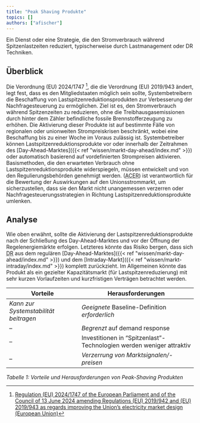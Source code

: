 ```yaml
---
title: "Peak Shaving Produkte"
topics: []
authors: ["afischer"]
---
```

Ein Dienst oder eine Strategie, die den Stromverbrauch während Spitzenlastzeiten reduziert, typischerweise durch Lastmanagement oder DR Techniken.
<!--more-->

## Überblick
Die Verordnung (EU) 2024/1747 [^1], die die Verordnung (EU) 2019/943 ändert, legt fest, dass es den Mitgliedstaaten möglich sein sollte, Systembetreibern die Beschaffung von Lastspitzenreduktionsprodukten zur Verbesserung der Nachfragesteuerung zu ermöglichen. Ziel ist es, den Stromverbrauch während Spitzenzeiten zu reduzieren, ohne die Treibhausgasemissionen durch hinter dem Zähler befindliche fossile Brennstofferzeugung zu erhöhen. Die Aktivierung dieser Produkte ist auf bestimmte Fälle von regionalen oder unionweiten Strompreiskrisen beschränkt, wobei eine Beschaffung bis zu einer Woche im Voraus zulässig ist. Systembetreiber können Lastspitzenreduktionsprodukte vor oder innerhalb der Zeitrahmen des [Day-Ahead-Marktes]({{< ref "wissen/markt-day-ahead/index.md" >}}) oder automatisch basierend auf vordefinierten Strompreisen aktivieren. Basismethoden, die den erwarteten Verbrauch ohne Lastspitzenreduktionsprodukte widerspiegeln, müssen entwickelt und von den Regulierungsbehörden genehmigt werden. (<abbr title="Agentur für die Zusammenarbeit der Energieregulierungsbehörden">ACER</abbr>) ist verantwortlich für die Bewertung der Auswirkungen auf den Unionsstrommarkt, um sicherzustellen, dass sie den Markt nicht unangemessen verzerren oder Nachfragesteuerungsstrategien in Richtung Lastspitzenreduktionsprodukte umlenken.

## Analyse
Wie oben erwähnt, sollte die Aktivierung der Lastspitzenreduktionsprodukte nach der Schließung des Day-Ahead-Marktes und vor der Öffnung der Regelenergiemärkte erfolgen. Letzteres könnte das Risiko bergen, dass sich <abbr title="Demand Response">DR</abbr> aus dem regulären [Day-Ahead-Marktes]({{< ref "wissen/markt-day-ahead/index.md" >}}) und dem [Intraday-Markt]({{< ref "wissen/markt-intraday/index.md" >}}) komplett zurückzieht.
Im Allgemeinen könnte das Produkt als ein gezielter Kapazitätsmarkt (für Lastspitzenreduzierung) mit sehr kurzen Vorlaufzeiten und kurzfristigen Verträgen betrachtet werden.

| **Vorteile**                          | **Herausforderungen**                                                               |
|--------------------------------------|-------------------------------------------------------------------------------------|
| *Kann zur Systemstabilität beitragen*| *Geeignete* Baseline-Definition *erforderlich*                                     |
| –                                    | *Begrenzt* auf demand response                                                     |
| –                                    | Investitionen in “Spitzenlast”-Technologien werden weniger attraktiv               |
| –                                    | *Verzerrung von Marktsignalen/-preisen*                                            |

*Tabelle 1: Vorteile und Herausforderungen von Peak-Shaving Produkten*

<!-- Fußnoten -->  

[^1]: [Regulation (EU) 2024/1747 of the European Parliament and of the Council of 13 June 2024 amending Regulations (EU) 2019/942 and (EU) 2019/943 as regards improving the Union’s electricity market design  
(European Union)](http://data.europa.eu/eli/reg/2024/1747/oj/eng)
